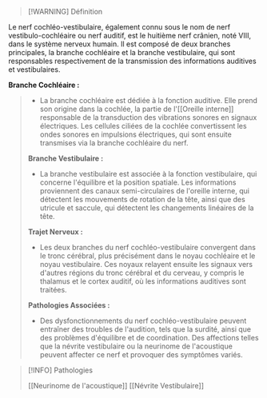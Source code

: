 >[!WARNING] Définition
>
>  
Le nerf cochléo-vestibulaire, également connu sous le nom de nerf vestibulo-cochléaire ou nerf auditif, est le huitième nerf crânien, noté VIII, dans le système nerveux humain. Il est composé de deux branches principales, la branche cochléaire et la branche vestibulaire, qui sont responsables respectivement de la transmission des informations auditives et vestibulaires.
>
**Branche Cochléaire :**
>
>- La branche cochléaire est dédiée à la fonction auditive. Elle prend son origine dans la cochlée, la partie de l'[[Oreille interne]] responsable de la transduction des vibrations sonores en signaux électriques. Les cellules ciliées de la cochlée convertissent les ondes sonores en impulsions électriques, qui sont ensuite transmises via la branche cochléaire du nerf.  
>
>**Branche Vestibulaire :**  
>
>- La branche vestibulaire est associée à la fonction vestibulaire, qui concerne l'équilibre et la position spatiale. Les informations proviennent des canaux semi-circulaires de l'oreille interne, qui détectent les mouvements de rotation de la tête, ainsi que des utricule et saccule, qui détectent les changements linéaires de la tête.
  > 
>**Trajet Nerveux :**
>
>- Les deux branches du nerf cochléo-vestibulaire convergent dans le tronc cérébral, plus précisément dans le noyau cochléaire et le noyau vestibulaire. Ces noyaux relayent ensuite les signaux vers d'autres régions du tronc cérébral et du cerveau, y compris le thalamus et le cortex auditif, où les informations auditives sont traitées.
>  
>**Pathologies Associées :**
>
>- Des dysfonctionnements du nerf cochléo-vestibulaire peuvent entraîner des troubles de l'audition, tels que la surdité, ainsi que des problèmes d'équilibre et de coordination. Des affections telles que la névrite vestibulaire ou la neurinome de l'acoustique peuvent affecter ce nerf et provoquer des symptômes variés.

>[!INFO] Pathologies
>
>[[Neurinome de l'acoustique]]
>[[Névrite Vestibulaire]]

